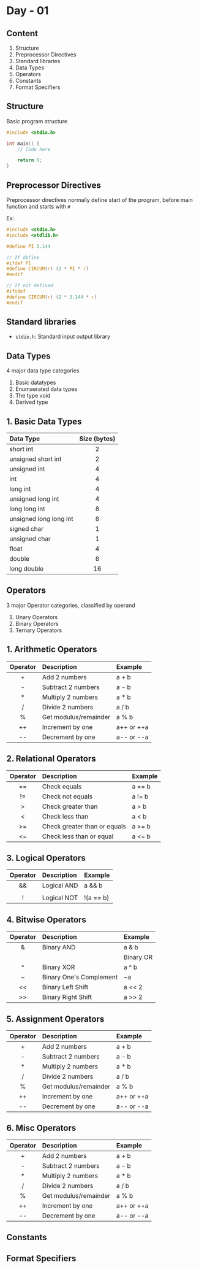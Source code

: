 # Day - 01
## Content
1. Structure
2. Preprocessor Directives
3. Standard libraries
4. Data Types
5. Operators
6. Constants
7. Format Specifiers

## Structure
Basic program structure
```C
#include <stdio.h>

int main() {
    // Code here

    return 0;
}
```
## Preprocessor Directives
Preprocessor directives normally define start of the program, before main function and starts with `#`

Ex:
```C
#include <stdio.h>
#include <stdlib.h>

#define PI 3.144

// If define
#ifdef PI
#define CIRCUM(r) (2 * PI * r)
#endif

// If not defined
#ifndef
#define CIRCUM(r) (2 * 3.144 * r)
#endif
```

## Standard libraries
- `stdio.h`: Standard input output library

## Data Types
4 major data type categories
1. Basic datatypes
2. Enumaerated data types
3. The type void
4. Derived type

## 1. Basic Data Types
| Data Type | Size (bytes) |
| :--------- | :------------: |
| short int | 2 |
| unsigned short int | 2 |
| unsigned int | 4 |
| int | 4 |
| long int | 4 |
| unsigned long int | 4 |
| long long int | 8 |
| unsigned long long int | 8 |
| signed char | 1 |
| unsigned char | 1 |
| float | 4 |
| double | 8 |
| long double | 16 |

## Operators
3 major Operator categories, classified by operand
1. Unary Operators
2. Binary Operators
3. Ternary Operators

## 1. Arithmetic Operators
| Operator | Description | Example |
| :------: | :---------- | :------ |
| + | Add 2 numbers | a + b |
| - | Subtract 2 numbers | a - b |
| * | Multiply 2 numbers | a * b |
| / | Divide 2 numbers | a / b |
| % | Get modulus/remainder | a % b |
| ++ | Increment by one | a++ or ++a |
| -- | Decrement by one | a-- or --a |

## 2. Relational Operators
| Operator | Description | Example |
| :------: | :---------- | :------ |
| == | Check equals | a == b |
| != | Check not equals | a != b |
| > | Check greater than | a > b |
| < | Check less than | a < b |
| >= | Check greater than or equals | a >= b |
| <= | Check less than or equal | a <= b |

## 3. Logical Operators
| Operator | Description | Example |
| :------: | :---------- | :------ |
| && | Logical AND | a && b |
| || | Logical OR | a || b |
| ! | Logical NOT | !(a == b) |

## 4. Bitwise Operators
| Operator | Description | Example |
| :------: | :---------- | :------ |
| & | Binary AND | a & b |
| | | Binary OR | a | b |
| ^ | Binary XOR | a ^ b |
| ~ | Binary One's Complement | ~a |
| << | Binary Left Shift | a << 2 |
| >> | Binary Right Shift | a >> 2 |

## 5. Assignment Operators
| Operator | Description | Example |
| :------: | :---------- | :------ |
| + | Add 2 numbers | a + b |
| - | Subtract 2 numbers | a - b |
| * | Multiply 2 numbers | a * b |
| / | Divide 2 numbers | a / b |
| % | Get modulus/remainder | a % b |
| ++ | Increment by one | a++ or ++a |
| -- | Decrement by one | a-- or --a |

## 6. Misc Operators
| Operator | Description | Example |
| :------: | :---------- | :------ |
| + | Add 2 numbers | a + b |
| - | Subtract 2 numbers | a - b |
| * | Multiply 2 numbers | a * b |
| / | Divide 2 numbers | a / b |
| % | Get modulus/remainder | a % b |
| ++ | Increment by one | a++ or ++a |
| -- | Decrement by one | a-- or --a |

## Constants

## Format Specifiers
